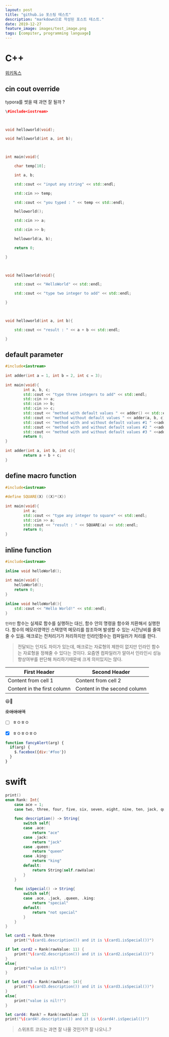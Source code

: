 ```yaml
---
layout: post
title: "github.io 포스팅 테스트"
description: "markdown으로 작성된 포스트 테스트."
date: 2019-12-27
feature_image: images/test_image.png
tags: [compiter, programming language]
---
```

# C++

[위키독스](https://wikidocs.net/16468)

## cin cout override

typora를 썻을 때 과연 잘 될까 ?


```C++
\#include<iostream>

   

void helloworld(void);

void helloworld(int a, int b);

   

int main(void){

    char temp[10];

    int a, b;

    std::cout << "input any string" << std::endl;

    std::cin >> temp;

    std::cout << "you typed : " << temp << std::endl;

    helloworld();

    std::cin >> a;

    std::cin >> b;

    helloworld(a, b);

    return 0;

}

   

void helloworld(void){

    std::cout << "HelloWorld" << std::endl;

    std::cout << "type two integer to add" << std::endl;

}

   

void helloworld(int a, int b){

    std::cout << "result : " << a + b << std::endl;

}
```

   
    
## default parameter

```C++
#include<iostream>
    
int adder(int a = 1, int b = 2, int c = 3);
    
int main(void){
        int a, b, c;
        std::cout << "type three integers to add" << std::endl;
        std::cin >> a;
        std::cin >> b;
        std::cin >> c;
        std::cout << "method with default values " << adder() << std::endl;
        std::cout << "method without default values " << adder(a, b, c) << std::endl;
        std::cout << "method with and without default values #1 " <<adder(a) << std::endl;
        std::cout << "method with and without default values #2 " <<adder(a, b) << std::endl;
        std::cout << "method with and without default values #3 " <<adder(a, b, c) << std::endl;
        return 0;
}
    
int adder(int a, int b, int c){
        return a + b + c;
}
```

## define macro function

```C++
#include<iostream>
    
#define SQUARE(X) ((X)*(X))
    
int main(void){
        int a;
        std::cout << "type any integer to square" << std::endl;
        std::cin >> a;
        std::cout << "result : " << SQUARE(a) << std::endl;
        return 0;
}
```
## inline function

```C++
#include<iostream>
    
inline void helloWorld();
    
int main(void){
    helloWorld();
    return 0;
}
    
inline void helloWorld(){
    std::cout << "Hello World!" << std::endl;
}
```

`인라인` 함수는 실제로 함수를 실행하는 대신, 함수 안의 명령을 함수와 치환해서 실행한다. 
함수의 메모리영역인 스택영역 메모리를 참조하며 발생할 수 있는 시간낭비를 줄여줄 수 있음. 
매크로는 전처리기가 처리하지만 인라인함수는 컴파일러가 처리를 한다.
>전달되는 인자도 차이가 있는데, 매크로는 자료형의 제한이 없지만 인라인 함수는 자료형을 정해줄 수 있다는 것이다.
요즘엔 컴파일러가 알아서 인라인시 성능 향상여부를 판단해 처리하기때문에 크게 의미있지는 않다.

First Header | Second Header
------------ | -------------
Content from cell 1 | Content from cell 2
Content in the first column | Content in the second column

😆🙂

~~호애애애액~~

- [  ] ㅎㅇㅎㅇ
- [x] ㅎㅇㅎㅇㅎㅇ


```javascript
function fancyAlert(arg) {
  if(arg) {
    $.facebox({div:'#foo'})
  }
}
```
# swift

```Swift
print()
enum Rank: Int{
    case ace = 1;                                                                           //explicitly set Integer value of enum element
    case two, three, four, five, six, seven, eight, nine, ten, jack, queen, king
    
    func description() -> String{
        switch self{
        case .ace:
            return "ace"
        case .jack:
            return "jack"
        case .queen:
            return "queen"
        case .king:
            return "king"
        default:
            return String(self.rawValue)
        }
    }
    
    func isSpecial() -> String{
        switch self{
        case .ace, .jack, .queen, .king:
            return "special"
        default:
            return "not special"
        }
    }
}

let card1 = Rank.three
    print("\(card1.description()) and it is \(card1.isSpecial())")

if let card2 = Rank(rawValue: 11) {                                                             //rawValue is naive value of element in enum, it returns optional
    print("\(card2.description()) and it is \(card2.isSpecial())")
}
else{
    print("value is nil!!")
}

if let card3 = Rank(rawValue: 14){
    print("\(card3.description()) and it is \(card3.isSpecial())")
}
else{
    print("value is nil!!")
}

let card4: Rank? = Rank(rawValue: 12)
print("\(card4!.description()) and it is \(card4!.isSpecial())")                                  //it may be nil and if it is, it occurs fatal error
```
>스위프트 코드는 과연 잘 나올 것인가?!
잘 나오니..?
